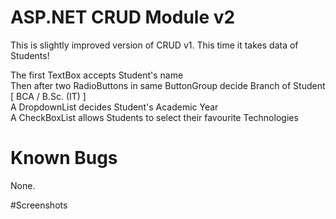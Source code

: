 # ASP.NET CRUD Module v2
This is slightly improved version of CRUD v1. This time it takes data of Students!

The first TextBox accepts Student's name<br>
Then after two RadioButtons in same ButtonGroup decide Branch of Student [ BCA / B.Sc. (IT) ]<br>
A DropdownList decides Student's Academic Year<br>
A CheckBoxList allows Students to select their favourite Technologies

# Known Bugs
None.

#Screenshots
